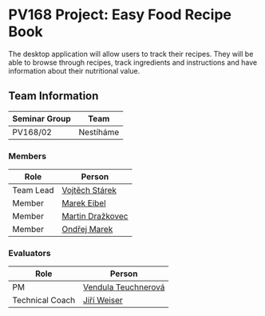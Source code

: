 # PV168 Project: Easy Food Recipe Book

The desktop application will allow users to track their recipes. They will be able to browse through recipes, track ingredients and instructions and have information about their nutritional value.

## Team Information

| Seminar Group | Team |
|-------------- | ---- |
| PV168/02      | Nestíháme    | 

### Members

| Role           | Person               |
|----------------|----------------------|
|Team Lead       | [Vojtěch Stárek](https://is.muni.cz/auth/osoba/536348) | 
|Member          | [Marek Eibel](https://is.muni.cz/auth/osoba/536376) | 
|Member          | [Martin Dražkovec](https://is.muni.cz/auth/osoba/536686) | 
|Member          | [Ondřej Marek](https://is.muni.cz/auth/osoba/536415) | 

### Evaluators

| Role           | Person               |
|----------------|----------------------|
|PM              | [Vendula Teuchnerová](https://is.muni.cz/auth/osoba/445583) |
|Technical Coach | [Jiří Weiser](https://is.muni.cz/auth/osoba/374154) |


